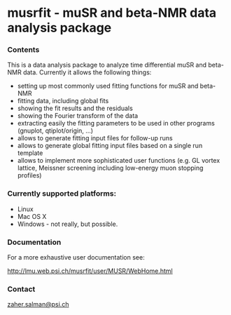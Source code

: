 # musrfit - muSR and beta-NMR data analysis package #

### Contents ###

This is a data analysis package to analyze time differential muSR and beta-NMR data. 
Currently it allows the following things:

* setting up most commonly used fitting functions for muSR and beta-NMR
* fitting data, including global fits
* showing the fit results and the residuals
* showing the Fourier transform of the data
* extracting easily the fitting parameters to be used in other programs (gnuplot, qtiplot/origin, ...)
* allows to generate fitting input files for follow-up runs
* allows to generate global fitting input files based on a single run template
* allows to implement more sophisticated user functions 
  (e.g. GL vortex lattice, Meissner screening including low-energy muon stopping profiles)

### Currently supported platforms: ###

* Linux
* Mac OS X
* Windows - not really, but possible.

### Documentation ####

For a more exhaustive user documentation see:

  http://lmu.web.psi.ch/musrfit/user/MUSR/WebHome.html

### Contact ###

<zaher.salman@psi.ch>